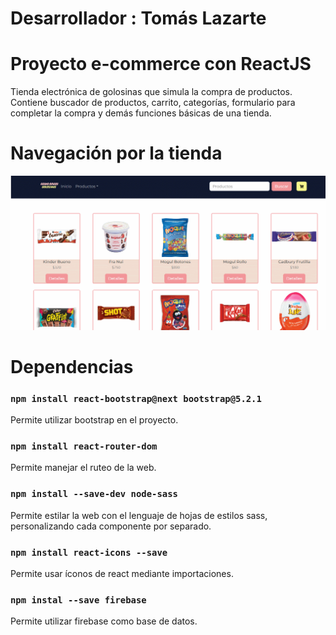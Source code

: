 # Desarrollador : Tomás Lazarte

# Proyecto e-commerce con ReactJS
Tienda electrónica de golosinas que simula la compra de productos. Contiene buscador de productos, carrito, categorías, formulario para completar la compra y demás funciones básicas de una tienda.

# Navegación por la tienda
![img](https://github.com/TomasLazarte/react-js-primer-desafio/blob/main/src/media/gif.gif)

# Dependencias

### `npm install react-bootstrap@next bootstrap@5.2.1`
Permite utilizar bootstrap en el proyecto.

### `npm install react-router-dom`
Permite manejar el ruteo de la web.

### `npm install --save-dev node-sass`
Permite estilar la web con el lenguaje de hojas de estilos sass, personalizando cada componente por separado.

### `npm install react-icons --save`
Permite usar íconos de react mediante importaciones.

### `npm instal --save firebase`
Permite utilizar firebase como base de datos.